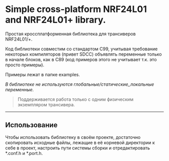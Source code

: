 # Simple cross-platform NRF24L01 and NRF24L01+ library.

Простая кроссплатформенная библиотека для трансиверов NRF24L01/+.

Код библиотеки совместим со стандартом С99, учитывая требование некоторых
компиляторов (привет SDCC) объявлять переменные только в начале блоков,
как в С89 (код примеров этого не учитывает т.к. это просто примеры).

Примеры лежат в папке examples.

*В библиотеке не используются глобальные/статические_локальные переменные.*

> Поддерживается работа только с одним физическим экземпляром трансивера.

----------------------------------------------------------------------------

## Использование

Чтобы использовать библиотеку в своём проекте, достаточно скопировать исходные
файлы, лежащие в её корневой директории к себе в проект, настроить пути
системы сборки и отредактировать *.conf.h и *.port.h.
